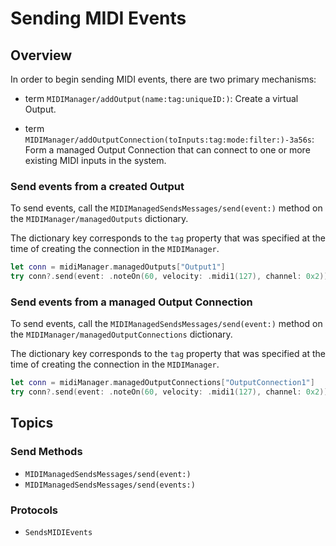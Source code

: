 # Sending MIDI Events

## Overview

In order to begin sending MIDI events, there are two primary mechanisms:

- term ``MIDIManager/addOutput(name:tag:uniqueID:)``: Create a virtual Output.

- term ``MIDIManager/addOutputConnection(toInputs:tag:mode:filter:)-3a56s``: Form a managed Output Connection that can connect to one or more existing MIDI inputs in the system.

### Send events from a created Output

To send events, call the ``MIDIManagedSendsMessages/send(event:)`` method on the ``MIDIManager/managedOutputs`` dictionary.

The dictionary key corresponds to the `tag` property that was specified at the time of creating the connection in the ``MIDIManager``.

```swift
let conn = midiManager.managedOutputs["Output1"]
try conn?.send(event: .noteOn(60, velocity: .midi1(127), channel: 0x2))
```

### Send events from a managed Output Connection

To send events, call the ``MIDIManagedSendsMessages/send(event:)`` method on the ``MIDIManager/managedOutputConnections`` dictionary.

The dictionary key corresponds to the `tag` property that was specified at the time of creating the connection in the ``MIDIManager``.

```swift
let conn = midiManager.managedOutputConnections["OutputConnection1"]
try conn?.send(event: .noteOn(60, velocity: .midi1(127), channel: 0x2))
```

## Topics

### Send Methods

- ``MIDIManagedSendsMessages/send(event:)``
- ``MIDIManagedSendsMessages/send(events:)``

### Protocols

- ``SendsMIDIEvents``
